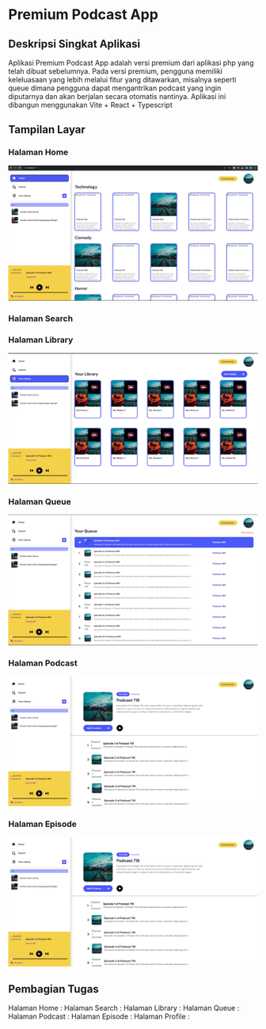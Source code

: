 # Premium Podcast App

## Deskripsi Singkat Aplikasi
Aplikasi Premium Podcast App adalah versi premium dari aplikasi php yang telah dibuat sebelumnya. Pada versi premium, pengguna memiliki keleluasaan yang lebih melalui fitur yang ditawarkan, misalnya seperti queue dimana pengguna dapat mengantrikan podcast yang ingin diputarnya dan akan berjalan secara otomatis nantinya. Aplikasi ini dibangun menggunakan Vite + React + Typescript 

## Tampilan Layar

### Halaman Home
![](./docs/halaman-home.png)
### Halaman Search

### Halaman Library
![](./docs/halaman-library.png)
### Halaman Queue
![](./docs/halaman-queue.png)
### Halaman Podcast
![](./docs/halaman-podcast.png)
### Halaman Episode
![](./docs/halaman-podcast.png)

## Pembagian Tugas
Halaman Home      : 
Halaman Search    : 
Halaman Library   : 
Halaman Queue     :    
Halaman Podcast   : 
Halaman Episode   : 
Halaman Profile   :